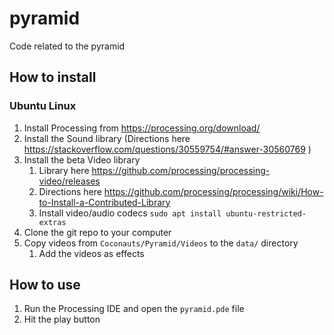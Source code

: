 # pyramid
Code related to the pyramid

## How to install
### Ubuntu Linux
1. Install Processing from https://processing.org/download/
1. Install the Sound library (Directions here https://stackoverflow.com/questions/30559754/#answer-30560769 )
1. Install the beta Video library
   1. Library here https://github.com/processing/processing-video/releases
   1. Directions here https://github.com/processing/processing/wiki/How-to-Install-a-Contributed-Library
   1. Install video/audio codecs `sudo apt install ubuntu-restricted-extras`
1. Clone the git repo to your computer
1. Copy videos from `Coconauts/Pyramid/Videos` to the `data/` directory
   1. Add the videos as effects

## How to use
1. Run the Processing IDE and open the `pyramid.pde` file
1. Hit the play button
